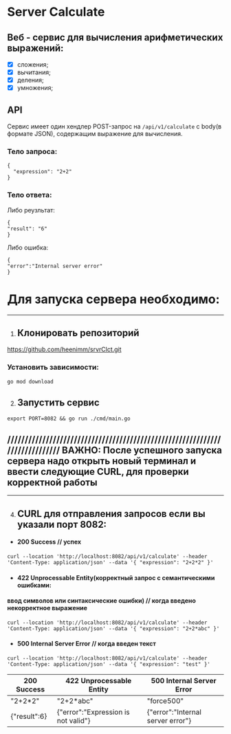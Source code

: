# Server Calculate

## Веб - сервис для вычисления арифметических выражений:

- [X] сложения;
- [X] вычитания;
- [X] деления;
- [X] умножения;

## API

Сервис имеет один хендлер POST-запрос на `/api/v1/calculate` с body(в формате JSON), содержащим выражение для вычисления. 

### Тело запроса:

```
{
  "expression": "2+2"
}
```


### Тело ответа:

Либо реузльтат:

```
{
"result": "6"
}
```

Либо ошибка:

```
{
"error":"Internal server error"
}
```



# Для запуска сервера необходимо:
----------------------------------------------------------

1. Клонировать репозиторий
   ---------------------------------------------

https://github.com/heenimm/srvrClct.git

### Установить зависимости:

```
go mod download
```


2. Запустить сервис
   -------------------------------

```
export PORT=8082 && go run ./cmd/main.go
```


////////////////////////////////////////////////////////////////////////////
ВАЖНО: После успешного запуска сервера надо открыть новый терминал и ввести следующие CURL, для проверки корректной работы
------------------------------------------------------------------------------------------------------------------------------------------------------------------------------------------------------------------------------
--------------------------------------------------------------------------------------------------------------

4. CURL для отправления запросов если вы указали порт 8082:
   -----------------------------------------------------------------------------------------------

* #### 200 Success // успех

```
curl --location 'http://localhost:8082/api/v1/calculate' --header 'Content-Type: application/json' --data '{ "expression": "2+2*2" }'
```


* #### 422 Unprocessable Entity(корректный запрос с семантическими ошибками:

#### ввод символов или синтаксические ошибки) // когда введено некорректное выражение

```
curl --location 'http://localhost:8082/api/v1/calculate' --header 'Content-Type: application/json' --data '{ "expression": "2+2*abc" }'
```


* #### 500 Internal Server Error // когда введен текст

```
curl --location 'http://localhost:8082/api/v1/calculate' --header 'Content-Type: application/json' --data '{ "expression": "test" }'
```


| 200 Success  | 422 Unprocessable Entity            | 500 Internal Server Error         |
| ------------ | ----------------------------------- | --------------------------------- |
| "2+2*2"      | "2+2\*abc"                          | "force500"                        |
| {"result":6} | {"error":"Expression is not valid"} | {"error":"Internal server error"} |
